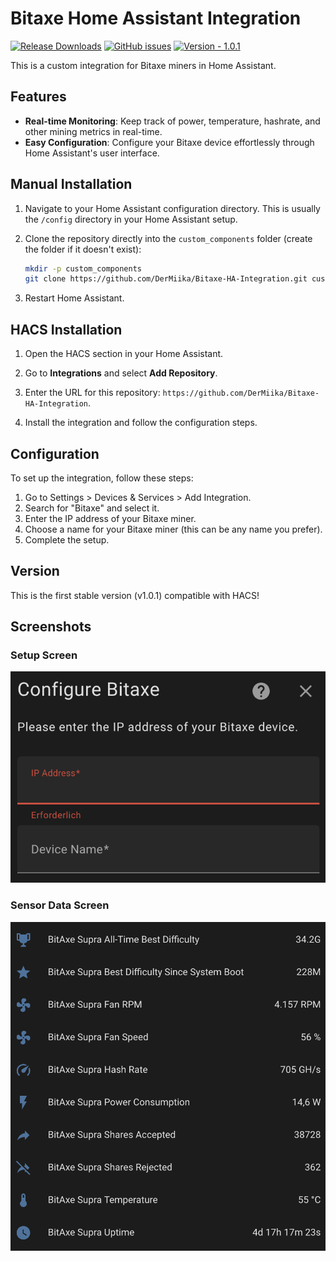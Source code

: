 # Bitaxe Home Assistant Integration

[![Release Downloads](https://img.shields.io/github/downloads/DerMiika/Bitaxe-HA-Integration/total)](https://github.com/DerMiika/Bitaxe-HA-Integration/releases)
[![GitHub issues](https://img.shields.io/github/issues/DerMiika/Bitaxe-HA-Integration)](https://github.com/DerMiika/Bitaxe-HA-Integration/issues)
[![Version - 1.0.1](https://img.shields.io/badge/version-1.0.1-blue)](https://github.com/DerMiika/Bitaxe-HA-Integration/releases)

This is a custom integration for Bitaxe miners in Home Assistant.

## Features

- **Real-time Monitoring**: Keep track of power, temperature, hashrate, and other mining metrics in real-time.
- **Easy Configuration**: Configure your Bitaxe device effortlessly through Home Assistant's user interface.

## Manual Installation

1. Navigate to your Home Assistant configuration directory. This is usually the `/config` directory in your Home Assistant setup.

2. Clone the repository directly into the `custom_components` folder (create the folder if it doesn't exist):
   ```bash
   mkdir -p custom_components
   git clone https://github.com/DerMiika/Bitaxe-HA-Integration.git custom_components/bitaxe
   ```

3.  Restart Home Assistant.

## HACS Installation

1. Open the HACS section in your Home Assistant.

2. Go to **Integrations** and select **Add Repository**.

3. Enter the URL for this repository: `https://github.com/DerMiika/Bitaxe-HA-Integration`.

4. Install the integration and follow the configuration steps.

## Configuration

To set up the integration, follow these steps:

1. Go to Settings > Devices & Services > Add Integration.
2. Search for "Bitaxe" and select it.
3. Enter the IP address of your Bitaxe miner.
4.  Choose a name for your Bitaxe miner (this can be any name you prefer).
5.  Complete the setup.

## Version
This is the first stable version (v1.0.1) compatible with HACS!

## Screenshots

### Setup Screen
<img src="images/Setup.png" alt="Setup Screen" style="max-width: 100%; height: auto;">

### Sensor Data Screen
<img src="images/Sensor.png" alt="Sensor Data Screen" style="max-width: 100%; height: auto;">

